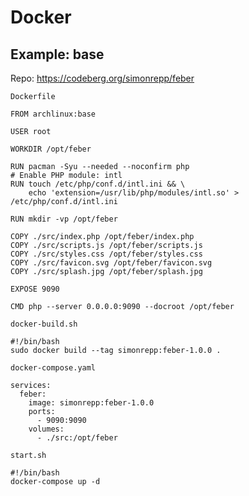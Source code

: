 # Docker

## Example: base

Repo: https://codeberg.org/simonrepp/feber

`Dockerfile`

```
FROM archlinux:base

USER root

WORKDIR /opt/feber

RUN pacman -Syu --needed --noconfirm php
# Enable PHP module: intl
RUN touch /etc/php/conf.d/intl.ini && \
    echo 'extension=/usr/lib/php/modules/intl.so' > /etc/php/conf.d/intl.ini

RUN mkdir -vp /opt/feber

COPY ./src/index.php /opt/feber/index.php
COPY ./src/scripts.js /opt/feber/scripts.js
COPY ./src/styles.css /opt/feber/styles.css
COPY ./src/favicon.svg /opt/feber/favicon.svg
COPY ./src/splash.jpg /opt/feber/splash.jpg

EXPOSE 9090

CMD php --server 0.0.0.0:9090 --docroot /opt/feber
```

`docker-build.sh`

```
#!/bin/bash
sudo docker build --tag simonrepp:feber-1.0.0 .
```

`docker-compose.yaml`

```
services:
  feber:
    image: simonrepp:feber-1.0.0
    ports:
      - 9090:9090
    volumes:
      - ./src:/opt/feber
```

`start.sh`

```
#!/bin/bash
docker-compose up -d
```
